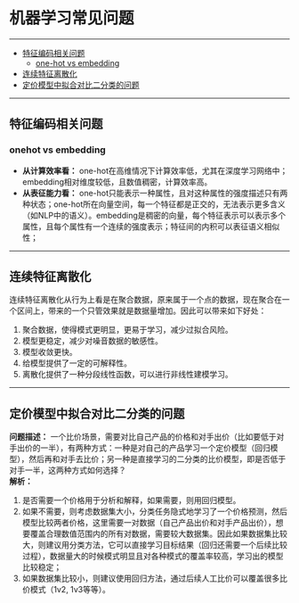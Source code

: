 # 机器学习常见问题
---

- [特征编码相关问题](#特征编码相关问题)   
  - [one-hot vs embedding](#onehot-vs-embedding)   
- [连续特征离散化](#连续特征离散化) 
- [定价模型中拟合对比二分类的问题](#定价模型中拟合对比二分类的问题)

---

## 特征编码相关问题
### onehot vs embedding
- **从计算效率看：** one-hot在高维情况下计算效率低，尤其在深度学习网络中；embedding相对维度较低，且数值稠密，计算效率高。  
- **从表征能力看：** one-hot只能表示一种属性，且对这种属性的强度描述只有两种状态；one-hot所在向量空间，每一个特征都是正交的，无法表示更多含义（如NLP中的语义）。embedding是稠密的向量，每个特征表示可以表示多个属性，且每个属性有一个连续的强度表示；特征间的内积可以表征语义相似性；
---

## 连续特征离散化
连续特征离散化从行为上看是在聚合数据，原来属于一个点的数据，现在聚合在一个区间上，带来的一个只管效果就是数据量增加。因此可以带来如下好处：  
1. 聚合数据，使得模式更明显，更易于学习，减少过拟合风险。  
2. 模型更稳定，减少对噪音数据的敏感性。  
3. 模型收敛更快。  
4. 给模型提供了一定的可解释性。  
5. 离散化提供了一种分段线性函数，可以进行非线性建模学习。
---

## 定价模型中拟合对比二分类的问题
**问题描述：** 一个比价场景，需要对比自己产品的价格和对手出价（比如要低于对手出价的一半），有两种方式：一种是对自己的产品学习一个定价模型（回归模型），然后再和对手去比价；另一种是直接学习的二分类的比价模型，即是否低于对手一半，这两种方式如何选择？  
**解析：**  
1. 是否需要一个价格用于分析和解释，如果需要，则用回归模型。  
2. 如果不需要，则考虑数据集大小，分类任务隐式地学习了一个价格预测，然后模型比较两者价格，这里需要一对数据（自己产品出价和对手产品出价），想要覆盖合理数值范围内的所有对数据，需要较大数据集。因此如果数据集比较大，则建议用分类方法，它可以直接学习目标结果（回归还需要一个后续比较过程），数据量大的时候模式明显且对各种模式的覆盖率较高，学习出的模型比较稳定；  
3. 如果数据集比较小，则建议使用回归方法，通过后续人工比价可以覆盖很多比价模式（1v2, 1v3等等）。  
